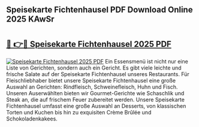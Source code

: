 ## Speisekarte Fichtenhausel PDF Download Online 2025 KAwSr

# <h2><a href="http://gcdpwpe.nevu.top/?p=Speisekarte+Fichtenhausel">🔗 👉🔴 Speisekarte Fichtenhausel 2025 PDF</a></h2>

[![Speisekarte Fichtenhausel 2025 PDF](https://i.imgur.com/dBaPXMq.png)](http://gcdpwpe.nevu.top/?p=Speisekarte+Fichtenhausel)
Ein Essensmenü ist nicht nur eine Liste von Gerichten, sondern auch ein Gericht. Es gibt viele leichte und frische Salate auf der Speisekarte Fichtenhausel unseres Restaurants. Für Fleischliebhaber bietet unsere Speisekarte Fichtenhausel eine große Auswahl an Gerichten: Rindfleisch, Schweinefleisch, Huhn und Fisch. Unseren Auserwählten bieten wir Gourmet-Gerichte wie Schaschlik und Steak an, die auf frischem Feuer zubereitet werden. Unsere Speisekarte Fichtenhausel umfasst eine große Auswahl an Desserts, von klassischen Torten und Kuchen bis hin zu exquisiten Crème Brûlée und Schokoladenkakees.
